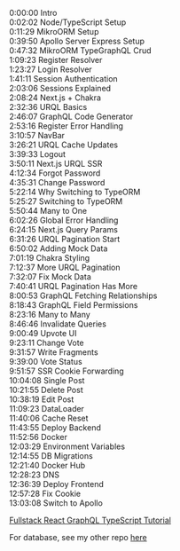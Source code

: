 0:00:00 Intro<br />
0:02:02 Node/TypeScript Setup<br />
0:11:29 MikroORM Setup<br />
0:39:50 Apollo Server Express Setup<br />
0:47:32 MikroORM TypeGraphQL Crud<br />
1:09:23 Register Resolver<br />
1:23:27 Login Resolver<br />
1:41:11 Session Authentication<br />
2:03:06 Sessions Explained<br />
2:08:24 Next.js + Chakra<br />
2:32:36 URQL Basics<br />
2:46:07 GraphQL Code Generator<br />
2:53:16 Register Error Handling<br />
3:10:57 NavBar<br />
3:26:21 URQL Cache Updates<br />
3:39:33 Logout<br />
3:50:11 Next.js URQL SSR<br />
4:12:34 Forgot Password<br />
4:35:31 Change Password<br />
5:22:14 Why Switching to TypeORM<br />
5:25:27 Switching to TypeORM<br />
5:50:44 Many to One<br />
6:02:26 Global Error Handling<br />
6:24:15 Next.js Query Params<br />
6:31:26 URQL Pagination Start<br />
6:50:02 Adding Mock Data<br />
7:01:19 Chakra Styling<br />
7:12:37 More URQL Pagination<br />
7:32:07 Fix Mock Data<br />
7:40:41 URQL Pagination Has More<br />
8:00:53 GraphQL Fetching Relationships<br />
8:18:43 GraphQL Field Permissions<br />
8:23:16 Many to Many<br />
8:46:46 Invalidate Queries<br />
9:00:49 Upvote UI<br />
9:23:11 Change Vote<br />
9:31:57 Write Fragments<br />
9:39:00 Vote Status<br />
9:51:57 SSR Cookie Forwarding<br />
10:04:08 Single Post<br />
10:21:55 Delete Post<br />
10:38:19 Edit Post<br />
11:09:23 DataLoader<br />
11:40:06 Cache Reset<br />
11:43:55 Deploy Backend<br />
11:52:56 Docker<br />
12:03:29 Environment Variables<br />
12:14:55 DB Migrations<br />
12:21:40 Docker Hub<br />
12:28:23 DNS<br />
12:36:39 Deploy Frontend<br />
12:57:28 Fix Cookie<br />
13:03:08 Switch to Apollo<br />

[Fullstack React GraphQL TypeScript Tutorial](https://www.youtube.com/watch?v=I6ypD7qv3Z8&t=4902s)

For database, see my other repo [here](https://github.com/xndong1020/postgre-pgadmin)
